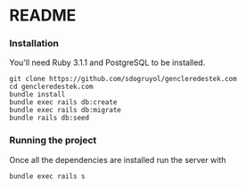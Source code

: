 # README
### Installation

You'll need Ruby 3.1.1 and PostgreSQL to be installed.

```
git clone https://github.com/sdogruyol/gencleredestek.com
cd gencleredestek.com
bundle install
bundle exec rails db:create
bundle exec rails db:migrate
bundle rails db:seed
```

### Running the project

Once all the dependencies are installed run the server with

```
bundle exec rails s
```


